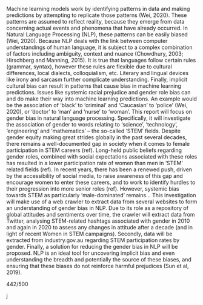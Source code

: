 Machine learning models work by identifying patterns in data and making predictions by attempting to replicate those patterns (Wei, 2020). These patterns are assumed to reflect reality, because they emerge from data concerning actual events and phenomena that have already occurred. In Natural Language Processing (NLP), these patterns can be easily biased (Wei, 2020). Because NLP deals with the link between computer understandings of human language, it is subject to a complex combination of factors including ambiguity, context and nuance (Chowdhury, 2003; Hirschberg and Manning, 2015). It is true that languages follow certain rules (grammar, syntax), however these rules are flexible due to cultural differences, local dialects, colloquialism, etc. Literary and lingual devices like irony and sarcasm further complicate understanding. Finally, implicit cultural bias can result in patterns that cause bias in machine learning predictions. Issues like systemic racial prejudice and gender role bias can and do make their way into machine learning predictions. An example would be the association of ‘black’ to ‘criminal’ and ‘Caucasian’ to ‘police’ (Wei, 2020), or ‘doctor’ to ‘man’ and ‘nurse’ to ‘woman’.
This report will focus on gender bias in natural language processing. Specifically, it will investigate the association of gender to words relating to ‘science’, ‘technology’, ‘engineering’ and ‘mathematics’ – the so-called ‘STEM’ fields. Despite gender equity making great strides globally in the past several decades, there remains a well-documented gap in society when it comes to female participation in STEM careers (ref). Long-held public beliefs regarding gender roles, combined with social expectations associated with these roles has resulted in a lower participation rate of women than men in ‘STEM’ related fields (ref). In recent years, there has been a renewed push, driven by the accessibility of social media, to raise awareness of this gap and encourage women to enter these careers, and to work to identify hurdles to their progression into more senior roles (ref). However, systemic bias towards STEM as particularly ‘male-dominated’ remains…
This investigation will make use of a web crawler to extract data from several websites to form an understanding of gender bias in NLP. Due to its role as a repository of global attitudes and sentiments over time, the crawler will extract data from Twitter, analysing STEM-related hashtags associated with gender in 2010 and again in 2020 to assess any changes in attitude after a decade (and in light of recent Women in STEM campaigns). Secondly, data will be extracted from industry.gov.au regarding STEM participation rates by gender.
Finally, a solution for reducing the gender bias in NLP will be proposed. NLP is an ideal tool for uncovering implicit bias and even understanding the breadth and potentially the source of these biases, and ensuring that these biases do not reinforce harmful prejudices (Sun et al, 2019).

442/500

j
